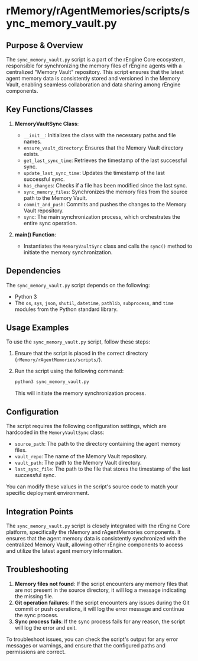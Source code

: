 # rMemory/rAgentMemories/scripts/sync_memory_vault.py

## Purpose & Overview

The `sync_memory_vault.py` script is a part of the rEngine Core ecosystem, responsible for synchronizing the memory files of rEngine agents with a centralized "Memory Vault" repository. This script ensures that the latest agent memory data is consistently stored and versioned in the Memory Vault, enabling seamless collaboration and data sharing among rEngine components.

## Key Functions/Classes

1. **MemoryVaultSync Class**:
   - `__init__`: Initializes the class with the necessary paths and file names.
   - `ensure_vault_directory`: Ensures that the Memory Vault directory exists.
   - `get_last_sync_time`: Retrieves the timestamp of the last successful sync.
   - `update_last_sync_time`: Updates the timestamp of the last successful sync.
   - `has_changes`: Checks if a file has been modified since the last sync.
   - `sync_memory_files`: Synchronizes the memory files from the source path to the Memory Vault.
   - `commit_and_push`: Commits and pushes the changes to the Memory Vault repository.
   - `sync`: The main synchronization process, which orchestrates the entire sync operation.

1. **main() Function**:
   - Instantiates the `MemoryVaultSync` class and calls the `sync()` method to initiate the memory synchronization.

## Dependencies

The `sync_memory_vault.py` script depends on the following:

- Python 3
- The `os`, `sys`, `json`, `shutil`, `datetime`, `pathlib`, `subprocess`, and `time` modules from the Python standard library.

## Usage Examples

To use the `sync_memory_vault.py` script, follow these steps:

1. Ensure that the script is placed in the correct directory (`rMemory/rAgentMemories/scripts/`).
2. Run the script using the following command:

   ```bash
   python3 sync_memory_vault.py
   ```

   This will initiate the memory synchronization process.

## Configuration

The script requires the following configuration settings, which are hardcoded in the `MemoryVaultSync` class:

- `source_path`: The path to the directory containing the agent memory files.
- `vault_repo`: The name of the Memory Vault repository.
- `vault_path`: The path to the Memory Vault directory.
- `last_sync_file`: The path to the file that stores the timestamp of the last successful sync.

You can modify these values in the script's source code to match your specific deployment environment.

## Integration Points

The `sync_memory_vault.py` script is closely integrated with the rEngine Core platform, specifically the rMemory and rAgentMemories components. It ensures that the agent memory data is consistently synchronized with the centralized Memory Vault, allowing other rEngine components to access and utilize the latest agent memory information.

## Troubleshooting

1. **Memory files not found**: If the script encounters any memory files that are not present in the source directory, it will log a message indicating the missing file.
2. **Git operation failures**: If the script encounters any issues during the Git commit or push operations, it will log the error message and continue the sync process.
3. **Sync process fails**: If the sync process fails for any reason, the script will log the error and exit.

To troubleshoot issues, you can check the script's output for any error messages or warnings, and ensure that the configured paths and permissions are correct.
